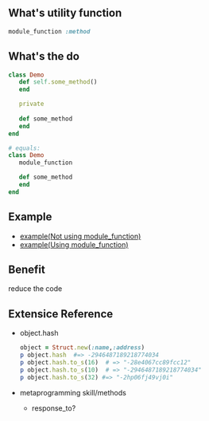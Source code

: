 ## What's utility function

```ruby
module_function :method
```

## What's the do

```ruby
class Demo
   def self.some_method()
   end

   private
   
   def some_method
   end
end

# equals:
class Demo
   module_function

   def some_method
   end
end
```

## Example

* [example(Not using module_function)](049_utility_function_without.rb)
* [example(Using module_function)](049_utility_function_with.rb)

## Benefit

reduce the code

## Extensice Reference

* object.hash

   ```ruby
   object = Struct.new(:name,:address)
   p object.hash  #=> -2946487189218774034
   p object.hash.to_s(16)  # => "-28e4067cc89fcc12"
   p object.hash.to_s(10)  # => "-2946487189218774034"
   p object.hash.to_s(32) #=> "-2hp06fj49vj0i" 
   ```

* metaprogramming skill/methods
  * response_to?
